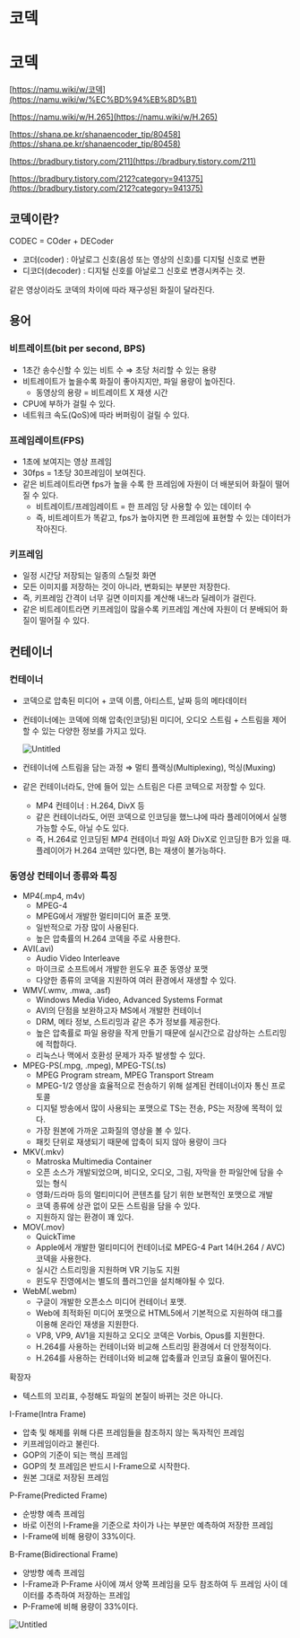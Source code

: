 # 코덱

# 코덱

[https://namu.wiki/w/코덱](https://namu.wiki/w/%EC%BD%94%EB%8D%B1)

[https://namu.wiki/w/H.265](https://namu.wiki/w/H.265)

[https://shana.pe.kr/shanaencoder_tip/80458](https://shana.pe.kr/shanaencoder_tip/80458)

[https://bradbury.tistory.com/211](https://bradbury.tistory.com/211)

[https://bradbury.tistory.com/212?category=941375](https://bradbury.tistory.com/212?category=941375)

## 코덱이란?

CODEC = COder + DECoder

- 코더(coder) : 아날로그 신호(음성 또는 영상의 신호)를 디지털 신호로 변환
- 디코더(decoder) : 디지털 신호를 아날로그 신호로 변경시켜주는 것.

같은 영상이라도 코덱의 차이에 따라 재구성된 화질이 달라진다.

## 용어

### 비트레이트(bit per second, BPS)

- 1초간 송수신할 수 있는 비트 수 ⇒ 초당 처리할 수 있는 용량
- 비트레이트가 높을수록 화질이 좋아지지만, 파일 용량이 높아진다.
    - 동영상의 용량 = 비트레이트 X 재생 시간
- CPU에 부하가 걸릴 수 있다.
- 네트워크 속도(QoS)에 따라 버퍼링이 걸릴 수 있다.

### 프레임레이트(FPS)

- 1초에 보여지는 영상 프레임
- 30fps = 1초당 30프레임이 보여진다.
- 같은 비트레이트라면 fps가 높을 수록 한 프레임에 자원이 더 배분되어 화질이 떨어질 수 있다.
    - 비트레이트/프레임레이트 = 한 프레임 당 사용할 수 있는 데이터 수
    - 즉, 비트레이트가 똑같고, fps가 높아지면 한 프레임에 표현할 수 있는 데이터가 작아진다.

### 키프레임

- 일정 시간당 저장되는 일종의 스틸컷 화면
- 모든 이미지를 저장하는 것이 아니라, 변화되는 부분만 저장한다.
- 즉, 키프레임 간격이 너무 길면 이미지를 계산해 내느라 딜레이가 걸린다.
- 같은 비트레이트라면 키프레임이 많을수록 키프레임 계산에 자원이 더 분배되어 화질이 떨어질 수 있다.

## 컨테이너

### 컨테이너

- 코덱으로 압축된 미디어 + 코덱 이름, 아티스트, 날짜 등의 메타데이터
- 컨테이너에는 코덱에 의해 압축(인코딩)된 미디어, 오디오 스트림 + 스트림을 제어할 수 있는 다양한 정보를 가지고 있다.
    
    ![Untitled](%E1%84%8F%E1%85%A9%E1%84%83%E1%85%A6%E1%86%A8%202397b438907141a6ab2d5b70ffaefaa5/Untitled.png)
    
- 컨테이너에 스트림을 담는 과정 ⇒ 멀티 플랙싱(Multiplexing), 먹싱(Muxing)
- 같은 컨테이너라도, 안에 들어 있는 스트림은 다른 코텍으로 저장할 수 있다.
    - MP4 컨테이너 : H.264, DivX 등
    - 같은 컨테이너라도, 어떤 코덱으로 인코딩을 했느냐에 따라 플레이어에서 실행 가능할 수도, 아닐 수도 있다.
    - 즉, H.264로 인코딩된 MP4 컨테이너 파일 A와 DivX로 인코딩한 B가 있을 때. 플레이어가 H.264 코덱만 있다면, B는 재생이 불가능하다.

### 동영상 컨테이너 종류와 특징

- MP4(.mp4, m4v)
    - MPEG-4
    - MPEG에서 개발한 멀티미디어 표준 포맷.
    - 일반적으로 가장 많이 사용된다.
    - 높은 압축률의 H.264 코덱을 주로 사용한다.
- AVI(.avi)
    - Audio Video Interleave
    - 마이크로 소프트에서 개발한 윈도우 표준 동영상 포맷
    - 다양한 종류의 코덱을 지원하여 여러 환경에서 재생할 수 있다.
- WMV(.wmv, .mwa, .asf)
    - Windows Media Video, Advanced Systems Format
    - AVI의 단점을 보완하고자 MS에서 개발한 컨테이너
    - DRM, 메타 정보, 스트리밍과 같은 추가 정보를 제공한다.
    - 높은 압축률로 파일 용량을 작게 만들기 때문에 실시간으로 감상하는 스트리밍에 적합하다.
    - 리눅스나 맥에서 호환성 문제가 자주 발생할 수 있다.
- MPEG-PS(.mpg, .mpeg), MPEG-TS(.ts)
    - MPEG Program stream, MPEG Transport Stream
    - MPEG-1/2 영상을 효율적으로 전송하기 위해 설계된 컨테이너이자 통신 프로토콜
    - 디지털 방송에서 많이 사용되는 포맷으로 TS는 전송, PS는 저장에 목적이 있다.
    - 가장 원본에 가까운 고화질의 영상을 볼 수 있다.
    - 패킷 단위로 재생되기 때문에 압축이 되지 않아 용량이 크다
- MKV(.mkv)
    - Matroska Multimedia Container
    - 오픈 소스가 개발되었으며, 비디오, 오디오, 그림, 자막을 한 파일안에 담을 수 있는 형식
    - 영화/드라마 등의 멀티미디어 콘텐츠를 담기 위한 보편적인 포맷으로 개발
    - 코덱 종류에 상관 없이 모든 스트림을 담을 수 있다.
    - 지원하지 않는 환경이 꽤 있다.
- MOV(.mov)
    - QuickTime
    - Apple에서 개발한 멀티미디어 컨테이너로 MPEG-4 Part 14(H.264 / AVC)코덱을 사용한다.
    - 실시간 스트리밍을 지원하며 VR 기능도 지원
    - 윈도우 진영에서는 별도의 플러그인을 설치해야될 수 있다.
- WebM(.webm)
    - 구글이 개발한 오픈소스 미디어 컨테이너 포맷.
    - Web에 최적화된 미디어 포맷으로 HTML5에서 기본적으로 지원하여 태그를 이용해 온라인 재생을 지원한다.
    - VP8, VP9, AV1을 지원하고 오디오 코덱은 Vorbis, Opus를 지원한다.
    - H.264를 사용하는 컨테이너와 비교해 스트리밍 환경에서 더 안정적이다.
    - H.264를 사용하는 컨테이너와 비교해 압축률과 인코딩 효율이 떨어진다.

확장자

- 텍스트의 꼬리표, 수정해도 파일의 본질이 바뀌는 것은 아니다.

I-Frame(Intra Frame)

- 압축 및 해제를 위해 다른 프레임들을 참조하지 않는 독자적인 프레임
- 키프레임이라고 불린다.
- GOP의 기준이 되는 핵심 프레임
- GOP의 첫 프레임은 반드시 I-Frame으로 시작한다.
- 원본 그대로 저장된 프레임

P-Frame(Predicted Frame)

- 순방향 예측 프레임
- 바로 이전의 I-Frame을 기준으로 차이가 나는 부분만 예측하여 저장한 프레임
- I-Frame에 비해 용량이 33%이다.

B-Frame(Bidirectional Frame)

- 양방향 예측 프레임
- I-Frame과 P-Frame 사이에 껴서 양쪽 프레임을 모두 참조하여 두 프레임 사이 데이터를 추측하여 저장하는 프레임
- P-Frame에 비해 용량이 33%이다.

![Untitled](%E1%84%8F%E1%85%A9%E1%84%83%E1%85%A6%E1%86%A8%202397b438907141a6ab2d5b70ffaefaa5/Untitled%201.png)